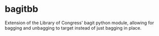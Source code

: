# bagitbb
Extension of the Library of Congress' bagit python module, allowing for bagging and unbagging to target instead of just bagging in place.
